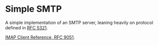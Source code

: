 # Simple SMTP

A simple implementation of an SMTP server, leaning heavily on protocol defined in [RFC 5321](https://datatracker.ietf.org/doc/html/rfc5321).

[IMAP Client Reference, RFC 9051](https://datatracker.ietf.org/doc/html/rfc9051).
